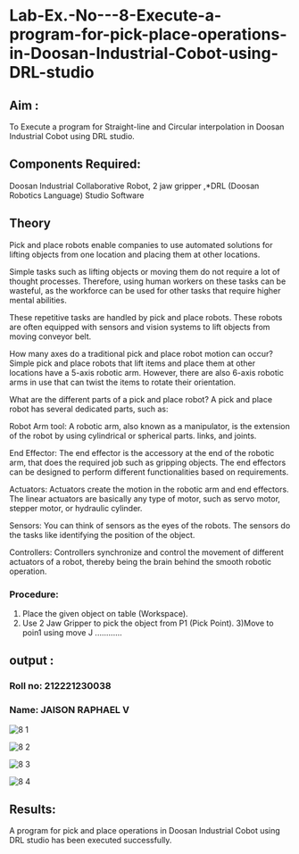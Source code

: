 # Lab-Ex.-No---8-Execute-a-program-for-pick-place-operations-in-Doosan-Industrial-Cobot-using-DRL-studio
## Aim :
To Execute a program for Straight-line and Circular interpolation in Doosan Industrial Cobot using DRL studio.

## Components Required: 
Doosan Industrial Collaborative Robot, 2 jaw gripper ,*DRL (Doosan Robotics Language) Studio Software

## Theory 
Pick and place robots enable companies to use automated solutions for lifting objects from one location and placing them at other locations.

Simple tasks such as lifting objects or moving them do not require a lot of thought processes. Therefore, using human workers on these tasks can be wasteful, as the workforce can be used for other tasks that require higher mental abilities.

These repetitive tasks are handled by pick and place robots. These robots are often equipped with sensors and vision systems to lift objects from moving conveyor belt.

How many axes do a traditional pick and place robot motion can occur?
Simple pick and place robots that lift items and place them at other locations have a 5-axis robotic arm. However, there are also 6-axis robotic arms in use that can twist the items to rotate their orientation.

What are the different parts of a pick and place robot?
A pick and place robot has several dedicated parts, such as:

Robot Arm tool: A robotic arm, also known as a manipulator, is the extension of the robot by using cylindrical or spherical parts. links, and joints.

End Effector: The end effector is the accessory at the end of the robotic arm, that does the required job such as gripping objects. The end effectors can be designed to perform different functionalities based on requirements.

Actuators: Actuators create the motion in the robotic arm and end effectors. The linear actuators are basically any type of motor, such as servo motor, stepper motor, or hydraulic cylinder.

Sensors: You can think of sensors as the eyes of the robots. The sensors do the tasks like identifying the position of the object.

Controllers: Controllers synchronize and control the movement of different actuators of a robot, thereby being the brain behind the smooth robotic operation.
### Procedure:
1) Place the given object on table (Workspace).
2) Use 2 Jaw Gripper to pick the object from P1 (Pick Point). 
3)Move to poin1 using move J
............

## output : 
### Roll no: 212221230038
### Name: JAISON RAPHAEL V
![8 1](https://github.com/JaisonRaphael/Lab-Ex.-No---8-Execute-a-program-for-pick-place-operations-in-Doosan-Industrial-Cobot-using-DRL-st/assets/94165957/2f9e2eed-9e7e-4560-9d31-b5dbaf0e8cc7)

![8 2](https://github.com/JaisonRaphael/Lab-Ex.-No---8-Execute-a-program-for-pick-place-operations-in-Doosan-Industrial-Cobot-using-DRL-st/assets/94165957/07dec99a-07be-49ff-a576-596cd12a58db)

![8 3](https://github.com/JaisonRaphael/Lab-Ex.-No---8-Execute-a-program-for-pick-place-operations-in-Doosan-Industrial-Cobot-using-DRL-st/assets/94165957/ddcfb4d6-a514-41ae-88e9-8e91f5f70c87)

![8 4](https://github.com/JaisonRaphael/Lab-Ex.-No---8-Execute-a-program-for-pick-place-operations-in-Doosan-Industrial-Cobot-using-DRL-st/assets/94165957/3025d26b-e997-47ae-9518-19a092e4f2a3)

## Results: 
A program for pick and place operations in Doosan Industrial Cobot using DRL studio has been executed successfully.







